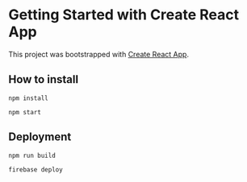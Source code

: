# Getting Started with Create React App

This project was bootstrapped with [Create React App](https://github.com/facebook/create-react-app).

## How to install

`npm install`

`npm start`

## Deployment

`npm run build`

`firebase deploy`
